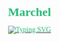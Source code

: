 <p align="center">
  <a href="https://github.com/DenverCoder1" style="color: #28B877; font-family: Fira; font-weight:600; font-size:24px; text-decoration: none;">
    Marchel
  </a>
</p>

<p align="center">
  <!-- Typing SVG by DenverCoder1 - https://github.com/DenverCoder1/readme-typing-svg -->
  <a href="https://git.io/typing-svg"><img src="https://readme-typing-svg.demolab.com?font=Fira&weight=600&size=22&duration=2000&pause=1000&color=28B877&center=true&random=false&width=440&height=45&lines=Junior+Web+Developer;1%2B+Year+of+Coding+Experience;Always+Learning+New+Things" alt="Typing SVG" style="color: #28B877; font-family: Fira; text-decoration: none;" /></a>
</p>
